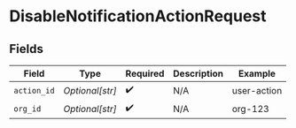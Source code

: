 # DisableNotificationActionRequest


## Fields

| Field              | Type               | Required           | Description        | Example            |
| ------------------ | ------------------ | ------------------ | ------------------ | ------------------ |
| `action_id`        | *Optional[str]*    | :heavy_check_mark: | N/A                | user-action        |
| `org_id`           | *Optional[str]*    | :heavy_check_mark: | N/A                | org-123            |